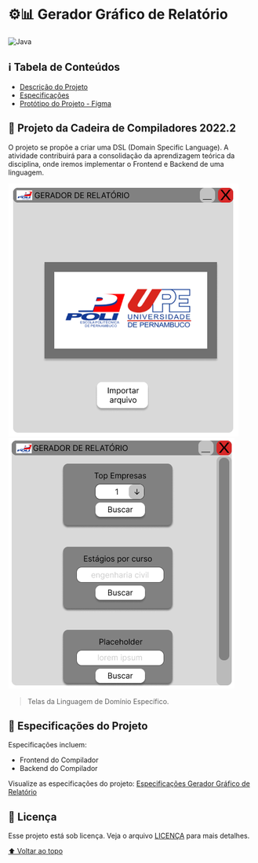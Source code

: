 # ⚙️📊 Gerador Gráfico de Relatório

![Java](https://img.shields.io/badge/Java-ED8B00?style=for-the-badge&logo=openjdk&logoColor=white)

## ℹ Tabela de Conteúdos
- [Descrição do Projeto](#dart-projeto-da-cadeira-de-compiladores-20222)
- [Especificações](#-especificações-do-projeto)
- [Protótipo do Projeto - Figma](https://www.figma.com/proto/hDs7IpLgYHRi0fEVKPUU5L/PROJETO-DSL?node-id=31-4&scaling=min-zoom&page-id=0%3A1&starting-point-node-id=31%3A4)

## :dart: Projeto da Cadeira de Compiladores 2022.2

O projeto se propõe a criar uma DSL (Domain Specific Language). A atividade contribuirá para a consolidação da aprendizagem teórica da disciplina, onde iremos implementar o Frontend e Backend de uma linguagem. 

![Tela Inicial do Gerador](images/tela-inicial-gerador.png)
![Tela de Consultas do Gerador](images/tela-consultas-gerador.png)

> Telas da Linguagem de Domínio Específico.

## 📃 Especificações do Projeto

Especificações incluem:
- Frontend do Compilador
- Backend do Compilador

Visualize as especificações do projeto: [Especificações Gerador Gráfico de Relatório](especificacoes)

## 📝 Licença

Esse projeto está sob licença. Veja o arquivo [LICENÇA](LICENSE) para mais detalhes.

[⬆ Voltar ao topo](#-gerador-gráfico-de-relatório)<br>
